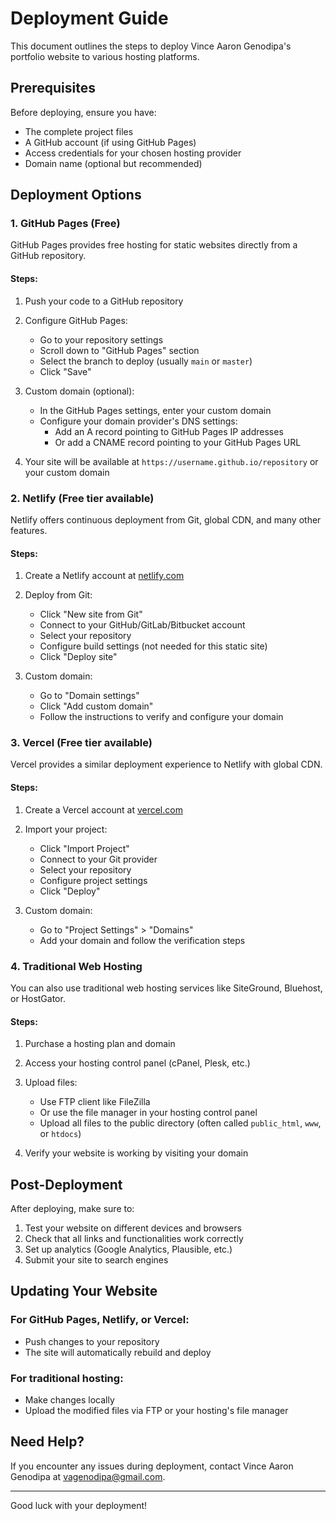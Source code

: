 # Deployment Guide

This document outlines the steps to deploy Vince Aaron Genodipa's portfolio website to various hosting platforms.

## Prerequisites

Before deploying, ensure you have:

- The complete project files
- A GitHub account (if using GitHub Pages)
- Access credentials for your chosen hosting provider
- Domain name (optional but recommended)

## Deployment Options

### 1. GitHub Pages (Free)

GitHub Pages provides free hosting for static websites directly from a GitHub repository.

#### Steps:

1. Push your code to a GitHub repository

2. Configure GitHub Pages:

   - Go to your repository settings
   - Scroll down to "GitHub Pages" section
   - Select the branch to deploy (usually `main` or `master`)
   - Click "Save"

3. Custom domain (optional):

   - In the GitHub Pages settings, enter your custom domain
   - Configure your domain provider's DNS settings:
     - Add an A record pointing to GitHub Pages IP addresses
     - Or add a CNAME record pointing to your GitHub Pages URL

4. Your site will be available at `https://username.github.io/repository` or your custom domain

### 2. Netlify (Free tier available)

Netlify offers continuous deployment from Git, global CDN, and many other features.

#### Steps:

1. Create a Netlify account at [netlify.com](https://www.netlify.com/)

2. Deploy from Git:

   - Click "New site from Git"
   - Connect to your GitHub/GitLab/Bitbucket account
   - Select your repository
   - Configure build settings (not needed for this static site)
   - Click "Deploy site"

3. Custom domain:
   - Go to "Domain settings"
   - Click "Add custom domain"
   - Follow the instructions to verify and configure your domain

### 3. Vercel (Free tier available)

Vercel provides a similar deployment experience to Netlify with global CDN.

#### Steps:

1. Create a Vercel account at [vercel.com](https://vercel.com/)

2. Import your project:

   - Click "Import Project"
   - Connect to your Git provider
   - Select your repository
   - Configure project settings
   - Click "Deploy"

3. Custom domain:
   - Go to "Project Settings" > "Domains"
   - Add your domain and follow the verification steps

### 4. Traditional Web Hosting

You can also use traditional web hosting services like SiteGround, Bluehost, or HostGator.

#### Steps:

1. Purchase a hosting plan and domain

2. Access your hosting control panel (cPanel, Plesk, etc.)

3. Upload files:

   - Use FTP client like FileZilla
   - Or use the file manager in your hosting control panel
   - Upload all files to the public directory (often called `public_html`, `www`, or `htdocs`)

4. Verify your website is working by visiting your domain

## Post-Deployment

After deploying, make sure to:

1. Test your website on different devices and browsers
2. Check that all links and functionalities work correctly
3. Set up analytics (Google Analytics, Plausible, etc.)
4. Submit your site to search engines

## Updating Your Website

### For GitHub Pages, Netlify, or Vercel:

- Push changes to your repository
- The site will automatically rebuild and deploy

### For traditional hosting:

- Make changes locally
- Upload the modified files via FTP or your hosting's file manager

## Need Help?

If you encounter any issues during deployment, contact Vince Aaron Genodipa at vagenodipa@gmail.com.

---

Good luck with your deployment!
